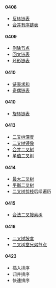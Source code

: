 #### 0408
+ [反转链表](https://leetcode-cn.com/problems/fan-zhuan-lian-biao-lcof/)
+ [合并有序链表](https://leetcode-cn.com/problems/he-bing-liang-ge-pai-xu-de-lian-biao-lcof/)

#### 0409
+ [删除节点](https://leetcode-cn.com/problems/shan-chu-lian-biao-de-jie-dian-lcof/)
+ [回文链表](https://leetcode-cn.com/problems/palindrome-linked-list-lcci/)
+ [环形链表](https://leetcode-cn.com/problems/linked-list-cycle/)

#### 0410
+ [链表求和](https://leetcode-cn.com/problems/sum-lists-lcci/)
+ [奇偶链表](https://leetcode-cn.com/problems/odd-even-linked-list/)

#### 0410
+ [旋转链表](https://leetcode-cn.com/problems/rotate-list/)

#### 0413
+ [二叉树深度](https://leetcode-cn.com/problems/er-cha-shu-de-shen-du-lcof/)
+ [二叉树镜像](https://leetcode-cn.com/problems/er-cha-shu-de-jing-xiang-lcof/)
+ [合并二叉树](https://leetcode-cn.com/problems/merge-two-binary-trees/)
+ [单值二叉树](https://leetcode-cn.com/problems/univalued-binary-tree/)

#### 0414
+ [最大二叉树](https://leetcode-cn.com/problems/maximum-binary-tree/)
+ [平衡二叉树](https://leetcode-cn.com/problems/ping-heng-er-cha-shu-lcof/)
+ [二叉树剪枝](https://leetcode-cn.com/problems/binary-tree-pruning/)后续遍历

#### 0415
+ [合法二叉搜索树](https://leetcode-cn.com/problems/legal-binary-search-tree-lcci/)

#### 0416
+ [二叉树坡度](https://leetcode-cn.com/problems/binary-tree-tilt/)
+ [二叉树堂兄弟节点](https://leetcode-cn.com/problems/cousins-in-binary-tree)

#### 0423

+ 插入排序
+ 归并排序
+ 快速排序